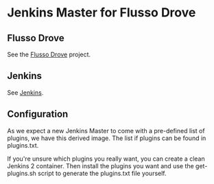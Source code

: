 # Jenkins Master for Flusso Drove

## Flusso Drove

See the [Flusso Drove](https://github.com/FlussoBV/drove) project.

## Jenkins

See [Jenkins](https://hub.docker.com/r/jenkinsci/jenkins/).

## Configuration

As we expect a new Jenkins Master to come with a pre-defined list of plugins, we have this derived image.
The list if plugins can be found in plugins.txt.

If you're unsure which plugins you really want, you can create a clean Jenkins 2 container.
Then install the plugins you want and use the get-plugins.sh script to generate the plugins.txt file yourself.